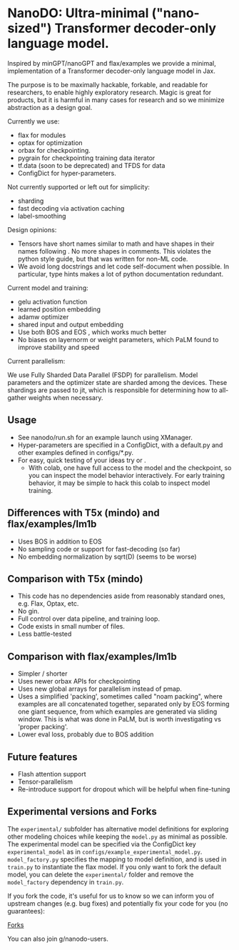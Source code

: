 # NanoDO: Ultra-minimal ("nano-sized") Transformer decoder-only language model.
Inspired by minGPT/nanoGPT and flax/examples we provide a minimal,
implementation of a Transformer decoder-only language model in Jax.

The purpose is to be maximally hackable, forkable, and readable for researchers,
to enable highly exploratory research. Magic is great for products, but it is
harmful in many cases for research and so we minimize abstraction as a design
goal.

Currently we use:

*   flax for modules
*   optax for optimization
*   orbax for checkpointing.
*   pygrain for checkpointing training data iterator
*   tf.data (soon to be deprecated) and TFDS for data
*   ConfigDict for hyper-parameters.

Not currently supported or left out for simplicity:

*   sharding
*   fast decoding via activation caching
*   label-smoothing


Design opinions:

* Tensors have short names similar to math and have shapes in their names
  following . No more shapes in comments. This violates the
  python style guide, but that was written for non-ML code.
* We avoid long docstrings and let code self-document when possible. In
  particular, type hints makes a lot of python documentation redundant.


Current model and training:

*   gelu activation function
*   learned position embedding
*   adamw optimizer
*   shared input and output embedding
*   Use both BOS and EOS , which works much better
*   No biases on layernorm or weight parameters, which PaLM found to improve
    stability and speed

Current parallelism:

We use Fully Sharded Data Parallel (FSDP) for parallelism. Model parameters
and the optimizer state are sharded among the devices. These shardings are
passed to jit, which is responsible for determining how to all-gather weights
when necessary.

## Usage
- See nanodo/run.sh for an example launch using XManager.
- Hyper-parameters are specified in a ConfigDict, with a default.py and other
 examples defined in configs/*.py.
- For easy, quick testing of your ideas try  or
.
  - With colab, one have full access to the model and the checkpoint, so you
  can inspect the model behavior interactively. For early training behavior,
  it may be simple to hack this colab to inspect model training.

## Differences with T5x (mindo) and flax/examples/lm1b
- Uses BOS in addition to EOS
- No sampling code or support for fast-decoding (so far)
- No embedding normalization by sqrt(D) (seems to be worse)

## Comparison with T5x (mindo)
- This code has no dependencies aside from reasonably standard ones,
 e.g. Flax, Optax, etc.
- No gin.
- Full control over data pipeline, and training loop.
- Code exists in small number of files.
- Less battle-tested

## Comparison with flax/examples/lm1b
- Simpler / shorter
- Uses newer orbax APIs for checkpointing
- Uses new global arrays for parallelism instead of pmap.
- Uses a simplified 'packing', sometimes called "noam packing",
 where examples are all concatenated together, separated only by EOS forming
  one giant sequence, from which examples are generated via sliding window.
  This is what was done in PaLM, but is worth investigating vs 'proper packing'.
- Lower eval loss, probably due to BOS addition

## Future features
- Flash attention support
- Tensor-parallelism
- Re-introduce support for dropout which will be helpful when fine-tuning

## Experimental versions and Forks
The `experimental/` subfolder has alternative model definitions for exploring other modeling choices while keeping the `model.py` as minimal as possible. The experimental model can be specified via the ConfigDict key `experimental_model` as in `configs/example_experimental_model.py`.  `model_factory.py` specifies the mapping to model definition, and is used in `train.py` to instantiate the flax model. If you only want to fork the default model, you can delete the `experimental/` folder and remove the `model_factory` dependency in `train.py`.

If you fork the code, it's useful for us to know so we can inform you of
upstream changes (e.g. bug fixes) and potentially fix your code for you (no guarantees):

[Forks](forks.md)

You can also join g/nanodo-users.